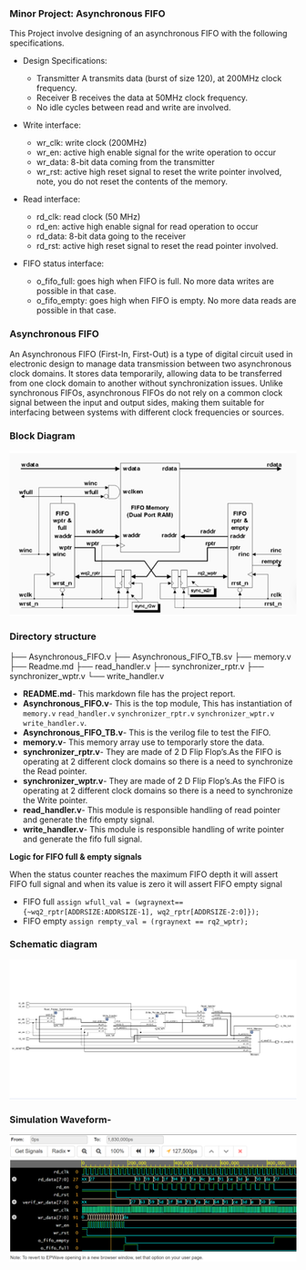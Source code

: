 
### Minor Project: Asynchronous FIFO

This Project involve designing of an asynchronous FIFO with the following specifications.

- Design Specifications:
    - Transmitter A transmits data (burst of size 120), at 200MHz clock frequency.
    - Receiver B receives the data at 50MHz clock frequency.
    - No idle cycles between read and write are involved.

- Write interface:
    - wr_clk: write clock (200MHz)
    - wr_en: active high enable signal for the write operation to occur
    - wr_data: 8-bit data coming from the transmitter
    - wr_rst: active high reset signal to reset the write pointer involved, note, you do not reset the contents of the memory.

- Read interface:
    - rd_clk: read clock (50 MHz)
    - rd_en: active high enable signal for read operation to occur
    - rd_data: 8-bit data going to the receiver
    - rd_rst: active high reset signal to reset the read pointer involved.

- FIFO status interface:
    - o_fifo_full: goes high when FIFO is full. No more data writes are possible in that case.
    - o_fifo_empty: goes high when FIFO is empty. No more data reads are possible in that case.



### Asynchronous FIFO
An Asynchronous FIFO (First-In, First-Out) is a type of digital circuit used in electronic design to manage data transmission between two asynchronous clock domains. It stores data temporarily, allowing data to be transferred from one clock domain to another without synchronization issues. Unlike synchronous FIFOs, asynchronous FIFOs do not rely on a common clock signal between the input and output sides, making them suitable for interfacing between systems with different clock frequencies or sources.


### Block Diagram

<p align="center">
  <img src="Screenshot 2024-03-15 160750.png">
</p>

### Directory structure

├── Asynchronous_FIFO.v
├── Asynchronous_FIFO_TB.sv
├── memory.v
├── Readme.md
├── read_handler.v
├── synchronizer_rptr.v
├── synchronizer_wptr.v
└── write_handler.v


- **README.md**- This markdown file has the project report.
- **Asynchronous_FIFO.v**- This is the top module, This has instantiation of `memory.v` `read_handler.v` `synchronizer_rptr.v` `synchronizer_wptr.v` `write_handler.v`.
- **Asynchronous_FIFO_TB.v**- This is the verilog file to test the FIFO.
- **memory.v**- This memory array use to temporarly store the data.
- **synchronizer_rptr.v**- They are made of 2 D Flip Flop’s.As the FIFO is operating at 2 different clock domains so there is a need to synchronize the Read pointer.
- **synchronizer_wptr.v**- They are made of 2 D Flip Flop’s.As the FIFO is operating at 2 different clock domains so there is a need to synchronize the Write pointer.
- **read_handler.v**- This module is responsible handling of read pointer and generate the fifo empty signal.
- **write_handler.v**- This module is responsible handling of write pointer and generate the fifo full signal.

**Logic for FIFO full & empty signals**

When the status counter reaches the maximum FIFO depth it will assert FIFO full signal and when its value is zero it will assert FIFO empty signal

  - FIFO full
      `assign wfull_val = (wgraynext=={~wq2_rptr[ADDRSIZE:ADDRSIZE-1], wq2_rptr[ADDRSIZE-2:0]});`
  - FIFO empty
      `assign rempty_val = (rgraynext == rq2_wptr);`

### Schematic diagram
<p align="center">
  <img src="Screenshot 2024-03-20 031804.png">
</p>

### Simulation Waveform-

<p align="center">
  <img src="Screenshot 2024-03-20 021412.png">
</p>
